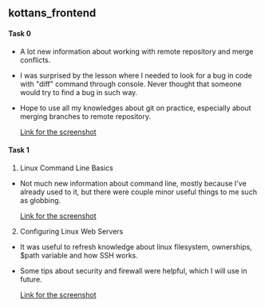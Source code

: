 ## kottans_frontend

#### Task 0
- A lot new information about working with remote repository and merge conflicts.
- I was surprised by the lesson where I needed to look for a bug in code with "diff" command through console. Never thought that someone would try to find a bug in such way.
- Hope to use all my knowledges about git on practice, especially about merging branches to remote repository.

	[Link for the screenshot](/task_0/git_finished.png)

#### Task 1
1. Linux Command Line Basics
- Not much new information about command line, mostly because I've already used to it, but there were couple minor useful things to me such as globbing.

	[Link for the screenshot](/task_1/Command_line_finished.png)

2. Configuring Linux Web Servers
-	It was useful to refresh knowledge about linux filesystem, ownerships, $path variable and how SSH works.
- Some tips about security and firewall were helpful, which I will use in future.

	[Link for the screenshot](/task_1/Linux_Web_Servers_finished.png)
 
